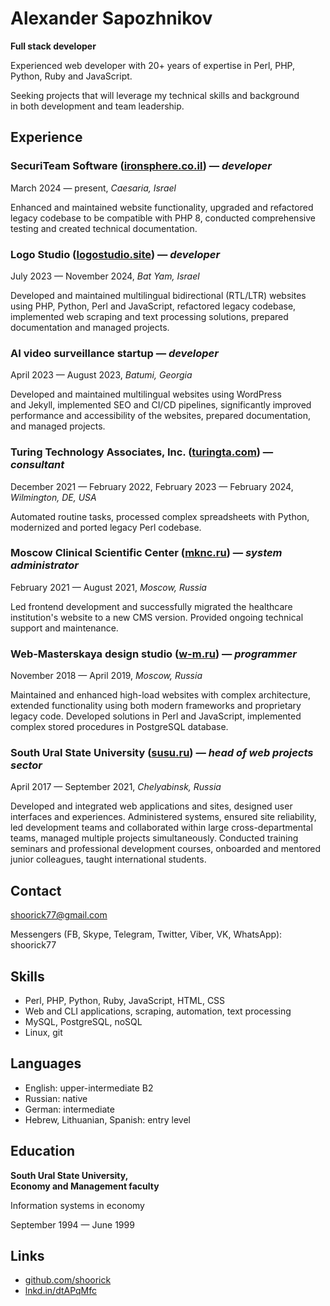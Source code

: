 # Alexander Sapozhnikov

**Full stack developer**

Experienced web developer with 20+ years of expertise in Perl, PHP, Python, Ruby and JavaScript. 

Seeking projects that will leverage my technical skills and background in both development and team leadership.

## Experience

### SecuriTeam Software ([ironsphere.co.il](https://ironsphere.co.il/)) — _developer_

March 2024 — present, _Caesaria, Israel_

Enhanced and maintained website functionality,
upgraded and refactored legacy codebase to be compatible with PHP 8,
conducted comprehensive testing and created technical documentation.

### Logo Studio ([logostudio.site](https://www.logostudio.site/)) — _developer_

July 2023 — November 2024, _Bat Yam, Israel_

Developed and maintained multilingual bidirectional (RTL/LTR) websites
using PHP, Python, Perl and JavaScript,
refactored legacy codebase,
implemented web scraping and text processing solutions,
prepared documentation and managed projects.

### AI video surveillance startup — _developer_

April 2023 — August 2023, _Batumi, Georgia_

Developed and maintained multilingual websites using WordPress and Jekyll,
implemented SEO and CI/CD pipelines,
significantly improved performance and accessibility of the websites,
prepared documentation, and managed projects.

### Turing Technology Associates, Inc. ([turingta.com](https://turingta.com/)) — _consultant_

December 2021 — February 2022, February 2023 — February 2024, _Wilmington, DE, USA_

Automated routine tasks, processed complex spreadsheets with Python,
modernized and ported legacy Perl codebase.

### Moscow Clinical Scientific Center ([mknc.ru](https://mknc.ru/)) — _system administrator_

February 2021 — August 2021, _Moscow, Russia_

Led frontend development and successfully migrated the healthcare institution's website to a new CMS version. Provided ongoing technical support and maintenance.

### Web-Masterskaya design studio ([w-m.ru](http://w-m.ru/)) — _programmer_

November 2018 — April 2019, _Moscow, Russia_

Maintained and enhanced high-load websites with complex architecture,
extended functionality using both modern frameworks and proprietary legacy code.
Developed solutions in Perl and JavaScript, implemented complex stored procedures
in PostgreSQL database.

### South Ural State University ([susu.ru](https://www.susu.ru/)) — _head of web projects sector_

April 2017 — September 2021, _Chelyabinsk, Russia_

Developed and integrated web applications and sites, designed user interfaces
and experiences. Administered systems, ensured site reliability,
led development teams and collaborated within large cross-departmental teams,
managed multiple projects simultaneously.
Conducted training seminars and professional development courses,
onboarded and mentored junior colleagues,
taught international students.

<aside>

## Contact

<shoorick77@gmail.com>

Messengers (FB, Skype, Telegram, Twitter, Viber, VK, WhatsApp):
shoorick77

## Skills

- Perl, PHP, Python, Ruby, JavaScript, HTML, CSS
- Web and CLI applications, scraping, automation, text processing
- MySQL, PostgreSQL, noSQL
- Linux, git

## Languages

- English: upper-intermediate B2
- Russian: native
- German: intermediate
- Hebrew, Lithuanian, Spanish: entry level

## Education

**South Ural State University,<br>Economy and Management faculty**

Information systems in economy

September 1994 — June 1999

## Links

- [github.com/shoorick](https://github.com/shoorick)
- [lnkd.in/dtAPqMfc](https://lnkd.in/dtAPqMfc)
</aside>
